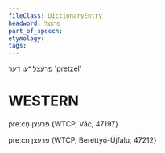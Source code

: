 ```yaml
---
fileClass: DictionaryEntry
headword: פּרעצל
part_of_speech: 
etymology: 
tags: 
---
```

פּרעצל
־ען
דער
'pretzel'

WESTERN
========

preːcn̩ פּרעצן {WTCP, Vác, 47197}

preːcn פּרעצן {WTCP, Berettyó-Újfalu, 47212}
